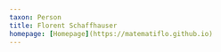 ```yaml
---
taxon: Person
title: Florent Schaffhauser
homepage: [Homepage](https://matematiflo.github.io)
---
```

